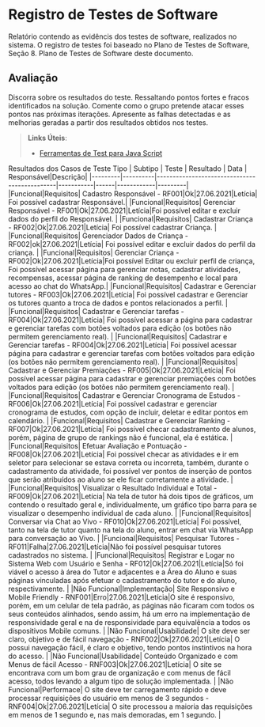 # Registro de Testes de Software

Relatório contendo as evidêncis dos testes de software, realizados no sistema. O registro de testes foi baseado no Plano de Testes de Software, Seção 8. Plano de Testes de Software deste documento.

## Avaliação

Discorra sobre os resultados do teste. Ressaltando pontos fortes e fracos identificados na solução. Comente como o grupo pretende atacar esses pontos nas próximas iterações. Apresente as falhas detectadas e as melhorias geradas a partir dos resultados obtidos nos testes.

> **Links Úteis**:
> - [Ferramentas de Test para Java Script](https://geekflare.com/javascript-unit-testing/)
> 

Resultados dos Casos de Teste
Tipo     | Subtipo | Teste                                        | Resultado | Data | Responsável|Descrição|
|---------|----------|----------------------------------------------|-----------|------|------------|---------|
|Funcional|Requisitos| Cadastro Responsável - RF001|Ok|27.06.2021|Letícia| Foi possível cadastrar Responsável.|
|Funcional|Requisitos| Gerenciar Responsável - RF001|Ok|27.06.2021|Letícia|Foi possível editar e excluir dados do perfil do Responsável. |
|Funcional|Requisitos| Cadastrar Criança - RF002|Ok|27.06.2021|Letícia| Foi possível cadastrar Criança. |
|Funcional|Requisitos| Gerenciador Dados de Criança - RF002|ok|27.06.2021|Letícia| Foi possível editar e excluir dados do perfil da criança. |
|Funcional|Requisitos| Gerenciar Criança - RF002|Ok|27.06.2021|Letícia|Foi possível Editar ou excluir perfil de criança, Foi possível acessar página para gerenciar notas, cadastrar atividades, recompensas, acessar página de ranking de desempenho e local para acesso ao chat do WhatsApp.|
|Funcional|Requisitos| Cadastrar e Gerenciar tutores - RF003|Ok|27.06.2021|Letícia| Foi possível cadastrar e Gerenciar os tutores quanto a troca de dados e pontos relacionados a perfil. |
|Funcional|Requisitos| Cadastrar e Gerenciar tarefas - RF004|Ok|27.06.2021|Letícia| Foi possível acessar a página para cadastrar e gerenciar tarefas com botões voltados para edição (os botões não permitem gerenciamento real). |
|Funcional|Requisitos| Cadastrar e Gerenciar tarefas - RF004|Ok|27.06.2021|Letícia| Foi possível acessar página para cadastrar e gerenciar tarefas com botões voltados para edição (os botões não permitem gerenciamento real). |
|Funcional|Requisitos| Cadastrar e Gerenciar Premiações - RF005|Ok|27.06.2021|Letícia| Foi possível acessar página para cadastrar e gerenciar premiações com botões voltados para edição (os botões não permitem gerenciamento real). |
|Funcional|Requisitos| Cadastrar e Gerenciar Cronograma de Estudos - RF006|Ok|27.06.2021|Letícia| Foi possível cadastrar e gerenciar cronograma de estudos, com opção de incluir, deletar e editar pontos em calendário. |
|Funcional|Requisitos| Cadastrar e Gerenciar Ranking - RF007|Ok|27.06.2021|Letícia| Foi possível checar cadastramento de alunos, porém, página de grupo de rankings não é funcional, ela é estática. |
|Funcional|Requisitos| Efetuar Avaliação e Pontuação - RF008|Ok|27.06.2021|Letícia| Foi possível checar as atividades e ir em seletor para selecionar se estava correta ou incorreta, também, durante o cadastramento da atividade, foi possível ver pontos de inserção de pontos que serão atribuídos ao aluno se ele ficar corretamente a atividade. |
|Funcional|Requisitos| Visualizar o Resultado Individual e Total - RF009|Ok|27.06.2021|Letícia| Na tela de tutor há dois tipos de gráficos, um contendo o resultado geral e, individualmente, um gráfico tipo barra para se visualizar o desempenho individual de cada aluno. |
|Funcional|Requisitos| Conversar via Chat ao Vivo - RF010|Ok|27.06.2021|Letícia| Foi possível, tanto na tela de tutor quanto na tela do aluno, entrar em chat via WhatsApp para conversação ao Vivo. |
|Funcional|Requisitos| Pesquisar Tutores - RF011|Falha|27.06.2021|Letícia|Não foi possível pesquisar tutores cadastrados no sistema. |
|Funcional|Requisitos| Registrar e Logar no Sistema Web com Usuário e Senha - RF012|Ok|27.06.2021|Letícia|Só foi viável o acesso à área do Tutor e adjacentes e a Área do Aluno e suas páginas vinculadas após efetuar o cadastramento do tutor e do aluno, respectivamente. |
|Não Funcional|Implementação| Site Responsivo e Mobile Friendly - RNF001|Erro|27.06.2021|Letícia|O site é responsivo, porém, em um celular de tela padrão, as páginas não ficaram com todos os seus conteúdos alinhados, sendo assim, há um erro na implementação de responsividade geral e na de responsividade para equivalência a todos os dispositivos Mobile comuns. |
|Não Funcional|Usabilidade| O site deve ser claro, objetivo e de fácil navegação  - RNF002|Ok|27.06.2021|Letícia| O  possui navegação fácil, é claro e objetivo, tendo pontos instintivos na hora do acesso. |
|Não Funcional|Usabilidade| Conteúdo Organizado e com Menus de fácil Acesso - RNF003|Ok|27.06.2021|Letícia| O site se encontrava com um bom grau de organização e com menus de fácil acesso, todos levando a algum tipo de solução implementada. |
|Não Funcional|Performace| O site deve ter carregamento rápido e deve processar requisições do usuário em menos de 3 segundos - RNF004|Ok|27.06.2021|Letícia| O site processou a maioria das requisições em menos de 1 segundo e, nas mais demoradas, em 1 segundo. |






